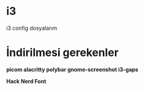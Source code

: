 # i3

i3 config dosyalarım

# İndirilmesi gerekenler

**picom
alacritty
polybar
gnome-screenshot
i3-gaps**

**Hack Nerd Font**